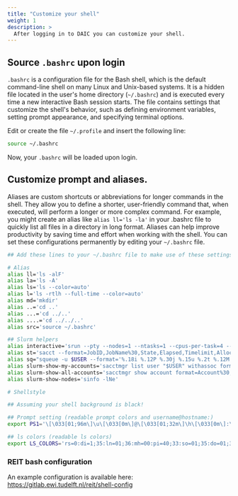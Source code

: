 ```yaml
---
title: "Customize your shell"
weight: 1
description: >
  After logging in to DAIC you can customize your shell.
---
```


## Source `.bashrc` upon login
`.bashrc` is a configuration file for the Bash shell, which is the default command-line shell on many Linux and Unix-based systems. It is a hidden file located in the user's home directory (`~/.bashrc`) and is executed every time a new interactive Bash session starts. The file contains settings that customize the shell's behavior, such as defining environment variables, setting prompt appearance, and specifying terminal options.

Edit or create the file `~/.profile` and insert the following line:

```bash
source ~/.bashrc
```
Now, your `.bashrc` will be loaded upon login.

## Customize prompt and aliases.

Aliases are custom shortcuts or abbreviations for longer commands in the shell. They allow you to define a shorter, user-friendly command that, when executed, will perform a longer or more complex command. For example, you might create an alias like `alias ll='ls -la'` in your .bashrc file to quickly list all files in a directory in long format. Aliases can help improve productivity by saving time and effort when working with the shell. You can set these configurations permanently by editing your `~/.bashrc` file.

```bash
## Add these lines to your ~/.bashrc file to make use of these settings.

# Alias
alias ll='ls -alF'
alias la='ls -A'
alias ls='ls --color=auto'
alias l='ls -rtlh --full-time --color=auto'
alias md='mkdir'
alias ..='cd ..'
alias ...='cd ../..'
alias ....='cd ../../..'
alias src='source ~/.bashrc'

## Slurm helpers
alias interactive='srun --pty --nodes=1 --ntasks=1 --cpus-per-task=4 --mem=8G --time=1:00:00 bash'
alias st='sacct --format=JobID,JobName%30,State,Elapsed,Timelimit,AllocNodes,Priority,Start,NodeList'
alias sq="squeue -u $USER --format='%.18i %.12P %.30j %.15u %.2t %.12M %.6D %R'"
alias slurm-show-my-accounts='sacctmgr list user "$USER" withassoc format="user%-20,account%-45,maxjobs,maxsubmit,maxwall,maxtresperjob%-40"'
alias slurm-show-all-accounts='sacctmgr show account format=Account%30,Organization%30,Description%60'
alias slurm-show-nodes='sinfo -lNe'

# Shellstyle

## Assuming your shell background is black!

## Prompt setting (readable prompt colors and username@hostname:)
export PS1='\[\033[01;96m\]\u\[\033[0m\]@\[\033[01;32m\]\h\[\033[0m\]:\[\033[96m\]\w\[\033[00m\]\$ '

## ls colors (readable ls colors)
export LS_COLORS='rs=0:di=1;35:ln=01;36:mh=00:pi=40;33:so=01;35:do=01;35:bd=40;33;01:cd=40;33;01:or=40;31;01:su=37;41:sg=30;43:ca=30;41:tw=30;42:ow=34;42:st=37;44:ex=01;32:*.tar=01;31:*.tgz=01;31:*.arj=01;31:*.taz=01;31:*.lzh=01;31:*.lzma=01;31:*.tlz=01;31:*.txz=01;31:*.zip=01;31:*.z=01;31:*.Z=01;31:*.dz=01;31:*.gz=01;31:*.lz=01;31:*.xz=01;31:*.bz2=01;31:*.bz=01;31:*.tbz=01;31:*.tbz2=01;31:*.tz=01;31:*.deb=01;31:*.rpm=01;31:*.jar=01;31:*.war=01;31:*.ear=01;31:*.sar=01;31:*.rar=01;31:*.ace=01;31:*.zoo=01;31:*.cpio=01;31:*.7z=01;31:*.rz=01;31:*.jpg=01;35:*.jpeg=01;35:*.gif=01;35:*.bmp=01;35:*.pbm=01;35:*.pgm=01;35:*.ppm=01;35:*.tga=01;35:*.xbm=01;35:*.xpm=01;35:*.tif=01;35:*.tiff=01;35:*.png=01;35:*.svg=01;35:*.svgz=01;35:*.mng=01;35:*.pcx=01;35:*.mov=01;35:*.mpg=01;35:*.mpeg=01;35:*.m2v=01;35:*.mkv=01;35:*.webm=01;35:*.ogm=01;35:*.mp4=01;35:*.m4v=01;35:*.mp4v=01;35:*.vob=01;35:*.qt=01;35:*.nuv=01;35:*.wmv=01;35:*.asf=01;35:*.rm=01;35:*.rmvb=01;35:*.flc=01;35:*.avi=01;35:*.fli=01;35:*.flv=01;35:*.gl=01;35:*.dl=01;35:*.xcf=01;35:*.xwd=01;35:*.yuv=01;35:*.cgm=01;35:*.emf=01;35:*.axv=01;35:*.anx=01;35:*.ogv=01;35:*.ogx=01;35:*.aac=00;36:*.au=00;36:*.flac=00;36:*.mid=00;36:*.midi=00;36:*.mka=00;36:*.mp3=00;36:*.mpc=00;36:*.ogg=00;36:*.ra=00;36:*.wav=00;36:*.axa=00;36:*.oga=00;36:*.spx=00;36:*.xspf=00;36:';
```

### REIT bash configuration
An example configuration is available here: https://gitlab.ewi.tudelft.nl/reit/shell-config

